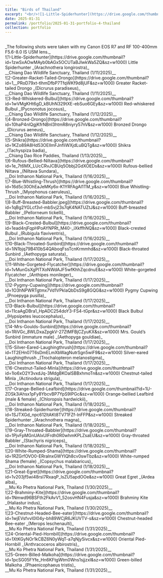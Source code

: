 ```yaml
---
title: "Birds of Thailand"
excerpt: "<br/>![1-Little-Spiderhunter](https://drive.google.com/thumbnail?id=1zwSxAOwMAyb0bAGx5OCUTaBJIwkWa5ZQ&sz=w1000)"
date: 2025-01-31
permalink: /portfolio/2025-01-31-portfolio-4-thailand
collection: portfolio
---
```


<br/>
_The following shots were taken with my Canon EOS R7 and RF 100-400mm F5.6-8.0 IS USM lens._

<br/>
![1-Little-Spiderhunter](https://drive.google.com/thumbnail?id=1zwSxAOwMAyb0bAGx5OCUTaBJIwkWa5ZQ&sz=w1000)
Little Spiderhunter _(Arachnothera longirostra)_ <br/> __Chiang Dao Wildlife Sanctuary, Thailand (1/11/2025)__

<br/>
![2-Greater-Racket-Tailed-Drongo](https://drive.google.com/thumbnail?id=1__PRoD79xt-tlhmDfbP7TfqWKf9d8jUF&sz=w1000)
Greater Racket-tailed Drongo _(Dicrurus paradiseus)_ <br/> __Chiang Dao Wildlife Sanctuary, Thailand (1/11/2025)__

<br/>
![3-Red-Whiskered-Bulbul](https://drive.google.com/thumbnail?id=1wVMgKHt6gD_kBUhN329tXE-ebSuo6GEy&sz=w1000)
Red-whiskered Bulbul _(Pycnonotus jocosus)_ <br/> __Chiang Dao Wildlife Sanctuary, Thailand (1/12/2025)__

<br/>
![4-Bronzed-Drongo](https://drive.google.com/thumbnail?id=10haP4nlQgjKfrNBnI3htmR8niyry57nV&sz=w1000)
Bronzed Drongo _(Dicrurus aeneus)_ <br/> __Chiang Dao Wildlife Sanctuary, Thailand (1/12/2025)__

<br/>
![5-Shikra](https://drive.google.com/thumbnail?id=1KZo89A8Hd53OEllmFJnfIiWXjdLuBQTg&sz=w1000)
Shikra _(Tachyspiza badia)_ <br/> __Chiang Dao Rice Paddies, Thailand (1/13/2025)__

<br/>
![6-Rufous-Bellied-Niltava](https://drive.google.com/thumbnail?id=1e_7t6MX_LUcCRvJCBUq5Obbj2GdXOEDs&sz=w1000)
Rufous-bellied Niltava _(Niltava Sundara)_ <br/> __Doi Inthanon National Park, Thailand (1/16/2025)__

<br/>
![7-Blue-Whistling-Thrush](https://drive.google.com/thumbnail?id=16d5c30OhEaJeMKy6x-K1YRFAgAl1TM_y&sz=w1000)
Blue Whistling-Thrush _(Myophonus caeruleus)_ <br/> __Doi Inthanon National Park, Thailand (1/16/2025)__

<br/>
![8-Buff-Breasted-Babbler.jpeg](https://drive.google.com/thumbnail?id=1qBg2YGLcf3vl-mbSvj23s7qK4NATUZtJ&sz=w1000)
Buff-breasted Babbler _(Pellorneum tickelli)_ <br/> __Doi Inthanon National Park, Thailand (1/16/2025)__

<br/>
![9-Black-Crested-Bulbul](https://drive.google.com/thumbnail?id=1ead4njFqpHPoAYNPRt_M40-_iXkffhNQ&sz=w1000)
Black-crested Bulbul _(Rubigula flaviventris)_ <br/> __Doi Inthanon National Park, Thailand (1/16/2025)__

<br/>
![10-Black-Throated-Sunbird](https://drive.google.com/thumbnail?id=1iN1bjq79B410bS4QAboqFssTcnKrmmhd&sz=w1000)
Black-throated Sunbird _(Aethopyga saturata)_ <br/> __Doi Inthanon National Park, Thailand (1/17/2025)__

<br/>
![11-White-Gorgeted-Flycatcher](https://drive.google.com/thumbnail?id=1vMunGsXgPlTXoNWdAJF5wfKhhZqcdnuE&sz=w1000)
White-gorgeted Flycatcher _(Anthipes monileger)_ <br/> __Doi Inthanon National Park, Thailand (1/17/2025)__

<br/>
![12-Pygmy-Cupwing](https://drive.google.com/thumbnail?id=1O3hNPWRTgtmx7Vd1VPklaQbDsS9g8GQG&sz=w1000)
Pygmy Cupwing _(Pnoepyga pusilla)_ <br/> __Doi Inthanon National Park, Thailand (1/17/2025)__

<br/>
![13-Black-Bulbul](https://drive.google.com/thumbnail?id=11caAgDBra1_HpADC254doY3-FS4-tGpr&sz=w1000)
Black Bulbul _(Hypsipetes leucocephalus)_ <br/> __Doi Inthanon National Park, Thailand (1/17/2025)__

<br/>
![14-Mrs-Goulds-Sunbird](https://drive.google.com/thumbnail?id=1RiVGc_8WLDxaZpgkV-27ZtMFBjCZyuKX&sz=w1000)
Mrs. Gould’s Sunbird (immature male) _(Aethopyga gouldiae)_ <br/> __Doi Inthanon National Park, Thailand (1/17/2025)__

<br/>
![15-Silver-Eared-Laughingthrush](https://drive.google.com/thumbnail?id=1T2EHn07T6sDmELmXbWagNutrSgn5wiF9&sz=w1000)
Silver-eared Laughingthrush _(Trochalopteron melanostigma)_ <br/> __Doi Inthanon National Park, Thailand (1/17/2025)__

<br/>
![16-Chestnut-Tailed-Minla](https://drive.google.com/thumbnail?id=1lo6xO2Y3vxdJq-3MdgBKOalSBBxhmoTn&sz=w1000)
Chestnut-tailed Minla _(Actinodura strigula)_ <br/> __Doi Inthanon National Park, Thailand (1/17/2025)__

<br/>
![17-Orange-Bellied-Leafbird](https://drive.google.com/thumbnail?id=1U-ZOSk3iAhsx1pFy8YbcvBP7YpS9IPGc&sz=w1000)
Orange-bellied Leafbird (male & female) _(Chloropsis hardwickii)_ <br/> __Doi Inthanon National Park, Thailand (1/18/2025)__

<br/>
![18-Streaked-Spiderhunter](https://drive.google.com/thumbnail?id=1SJTXGd_npc612ltAKt8TV71FZf-InFFP&sz=w1000)
Streaked Spiderhunter _(Arachnothera magna)_ <br/> __Doi Inthanon National Park, Thailand (1/18/2025)__

<br/>
![19-Gray-Throated-Babbler](https://drive.google.com/thumbnail?id=1PjvFpMGnUAlxUlFrdh0R0whmKPLZsaEU&sz=w1000)
Gray-throated Babbler _(Stachyris nigriceps)_ <br/> __Doi Inthanon National Park, Thailand (1/18/2025)__

<br/>
![20-White-Rumped-Shama](https://drive.google.com/thumbnail?id=1RZGrfOVO0-ERralnxGWYIQh8cv0swTbz&sz=w1000)
White-rumped Shama (female) _(Copsychus malabaricus)_ <br/> __Doi Inthanon National Park, Thailand (1/18/2025)__

<br/>
![21-Great-Egret](https://drive.google.com/thumbnail?id=1v203jf5wi48rsI7RxaqP_IsZU5apdOOe&sz=w1000)
Great Egret _(Ardea alba)_ <br/> __Mu Ko Phetra National Park, Thailand (1/30/2025)__

<br/>
![22-Brahminy-Kite](https://drive.google.com/thumbnail?id=1Nmwd96BSFth2FkAvV1_52osvHN4Fusja&sz=w1000)
Brahminy Kite _(Haliastur indus)_ <br/> __Mu Ko Phetra National Park, Thailand (1/30/2025)__

<br/>
![23-Chestnut-Headed-Bee-eater](https://drive.google.com/thumbnail?id=1wjEVsfvvI0I04y-bh89WCjR6JKUVTV-s&sz=w1000)
Chestnut-headed Bee-eater _(Merops leschenaulti)_ <br/> __Mu Ko Phetra National Park, Thailand (1/31/2025)__

<br/>
![24-Oriental-Pied-Hornbill](https://drive.google.com/thumbnail?id=1XtKGyNOr1kCBZ6N0yWqT-a7qNjy5ivcx&sz=w1000)
Oriental Pied-Hornbill _(Anthracoceros albirostris)_ <br/> __Mu Ko Phetra National Park, Thailand (1/31/2025)__

<br/>
![25-Green-Billed-Malkoha](https://drive.google.com/thumbnail?id=1pcSG05FYfe_Hn6KFtgWtm0Wns1sjjzxI&sz=w1000)
Green-billed Malkoha _(Phaenicophaeus tristis)_ <br/> __Mu Ko Phetra National Park, Thailand (1/31/2025)__

